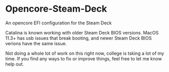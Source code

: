 # Opencore-Steam-Deck
An opencore EFI configuration for the Steam Deck

Catalina is known working with older Steam Deck BIOS versions. MacOS 11.3+ has usb issues that break booting, and newer Steam Deck BIOS verions have the same issue.

Not doing a whole lot of work on this right now, college is tsking a lot of my time. If you find any ways to fix or improve things, feel free to let me know help out.
